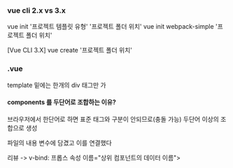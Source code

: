 ### vue cli 2.x vs 3.x

vue init '프로젝트 템플릿 유형' '프로젝트 폴더 위치'
vue init webpack-simple '프로젝트 폴더 위치'

[Vue CLI 3.X]
vue create '프로젝트 폴더 위치'

### .vue 
template 밑에는 한개의 div 태그만 가

#### components 를 두단어로 조합하는 이유?
브라우저에서 한단어로 하면 표준 태그와 구분이 안되므로(충돌 가능) 두단어 이상의 조합으로 생성

파일의 내용 변수에 담겼고 이를 연결했다 

리뷰 -> v-bind: 프롭스 속성 이름="상위 컴포넌트의 데이터 이름">
